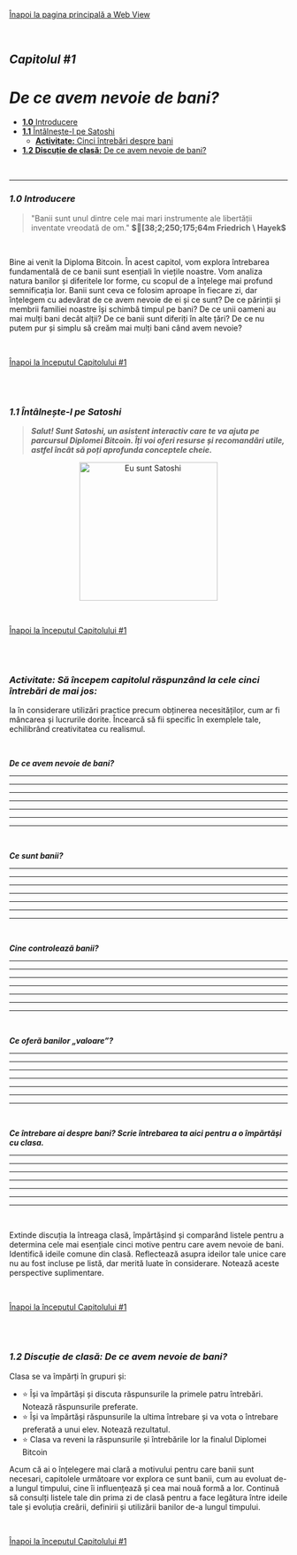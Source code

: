 [Înapoi la pagina principală a Web View](https://github.com/MyFirstBitcoin/Bitcoin-Diploma-2024/tree/main/Web%20View#web-view-of-bitcoin-diploma-2024)

<br/>

## _Capitolul #1_

# ***De ce avem nevoie de bani?***

- [**1.0** Introducere](https://github.com/MyFirstBitcoin/Bitcoin-Diploma-2024/blob/main/Web%20View/13.Chapter-1.md#10-introduction)          
- [**1.1** Întâlnește-l pe Satoshi](https://github.com/MyFirstBitcoin/Bitcoin-Diploma-2024/blob/main/Web%20View/13.Chapter-1.md#11-meet-satoshi)          
  - [**Activitate:** Cinci întrebări despre bani](https://github.com/MyFirstBitcoin/Bitcoin-Diploma-2024/blob/main/Web%20View/13.Chapter-1.md#activity-lets-start-the-chapter-by-answering-the-five-questions-below)        
- [**1.2 Discuție de clasă:** De ce avem nevoie de bani?](https://github.com/MyFirstBitcoin/Bitcoin-Diploma-2024/blob/main/Web%20View/13.Chapter-1.md#12-class-discussion-why-do-we-need-money)        

<br/>

____________________________________________________________________________________________________

### ***1.0 Introducere***

> "Banii sunt unul dintre cele mai mari instrumente ale libertății inventate vreodată de om."
 **$[38;2;250;175;64m Friedrich \ Hayek$**

<br/>

Bine ai venit la Diploma Bitcoin. În acest capitol, vom explora întrebarea fundamentală de ce banii sunt esențiali în viețile noastre. Vom analiza natura banilor și diferitele lor forme, cu scopul de a înțelege mai profund semnificația lor. Banii sunt ceva ce folosim aproape în fiecare zi, dar înțelegem cu adevărat de ce avem nevoie de ei și ce sunt? De ce părinții și membrii familiei noastre își schimbă timpul pe bani? De ce unii oameni au mai mulți bani decât alții? De ce banii sunt diferiți în alte țări? De ce nu putem pur și simplu să creăm mai mulți bani când avem nevoie?

<br/>

[Înapoi la începutul Capitolului #1](https://github.com/MyFirstBitcoin/Bitcoin-Diploma-2024/blob/main/Web%20View/13.Chapter-1.md#chapter-1)

<br/>
<br/>

### ***1.1 Întâlnește-l pe Satoshi***

> ***Salut! Sunt Satoshi, un asistent interactiv care te va ajuta pe parcursul Diplomei Bitcoin. Îți voi oferi resurse și recomandări utile, astfel încât să poți aprofunda conceptele cheie.***
    
<div><p align="center"><img alt="Eu sunt Satoshi" width="250" style="border-width:0" src="Images/11.Chapter-1/10.I-am-Satoshi-v1.png"/></div>

<br/>

[Înapoi la începutul Capitolului #1](https://github.com/MyFirstBitcoin/Bitcoin-Diploma-2024/blob/main/Web%20View/13.Chapter-1.md#chapter-1)

<br/>
<br/>

### _Activitate: Să începem capitolul răspunzând la cele cinci întrebări de mai jos:_

Ia în considerare utilizări practice precum obținerea necesităților, cum ar fi mâncarea și lucrurile dorite. Încearcă să fii specific în exemplele tale, echilibrând creativitatea cu realismul.

<br/>

***De ce avem nevoie de bani?***
___________________________________________________________________________________________________
___________________________________________________________________________________________________
___________________________________________________________________________________________________
___________________________________________________________________________________________________
___________________________________________________________________________________________________
___________________________________________________________________________________________________
___________________________________________________________________________________________________

<br/>

***Ce sunt banii?***
___________________________________________________________________________________________________
___________________________________________________________________________________________________
___________________________________________________________________________________________________
___________________________________________________________________________________________________
___________________________________________________________________________________________________
___________________________________________________________________________________________________
___________________________________________________________________________________________________

<br/>

***Cine controlează banii?***
___________________________________________________________________________________________________
___________________________________________________________________________________________________
___________________________________________________________________________________________________
___________________________________________________________________________________________________
___________________________________________________________________________________________________
___________________________________________________________________________________________________
___________________________________________________________________________________________________

<br/>

***Ce oferă banilor „valoare”?***
___________________________________________________________________________________________________
___________________________________________________________________________________________________
___________________________________________________________________________________________________
___________________________________________________________________________________________________
___________________________________________________________________________________________________
___________________________________________________________________________________________________
___________________________________________________________________________________________________

<br/>

***Ce întrebare ai despre bani? Scrie întrebarea ta aici pentru a o împărtăși cu clasa.***
___________________________________________________________________________________________________
___________________________________________________________________________________________________
___________________________________________________________________________________________________
___________________________________________________________________________________________________
___________________________________________________________________________________________________
___________________________________________________________________________________________________
___________________________________________________________________________________________________

<br/>

Extinde discuția la întreaga clasă, împărtășind și comparând listele pentru a determina cele mai esențiale cinci motive pentru care avem nevoie de bani. Identifică ideile comune din clasă. Reflectează asupra ideilor tale unice care nu au fost incluse pe listă, dar merită luate în considerare. Notează aceste perspective suplimentare.

<br/>

[Înapoi la începutul Capitolului #1](https://github.com/MyFirstBitcoin/Bitcoin-Diploma-2024/blob/main/Web%20View/13.Chapter-1.md#chapter-1)

<br/>
<br/>

### ***1.2 Discuție de clasă: De ce avem nevoie de bani?***

Clasa se va împărți în grupuri și:

- ⭐ Își va împărtăși și discuta răspunsurile la primele patru întrebări. Notează răspunsurile preferate.
- ⭐ Își va împărtăși răspunsurile la ultima întrebare și va vota o întrebare preferată a unui elev. Notează rezultatul.
- ⭐ Clasa va reveni la răspunsurile și întrebările lor la finalul Diplomei Bitcoin

Acum că ai o înțelegere mai clară a motivului pentru care banii sunt necesari, capitolele următoare vor explora ce sunt banii, cum au evoluat de-a lungul timpului, cine îi influențează și cea mai nouă formă a lor. Continuă să consulți listele tale din prima zi de clasă pentru a face legătura între ideile tale și evoluția creării, definirii și utilizării banilor de-a lungul timpului.

<br/>

[Înapoi la începutul Capitolului #1](https://github.com/MyFirstBitcoin/Bitcoin-Diploma-2024/blob/main/Web%20View/13.Chapter-1.md#chapter-1)
